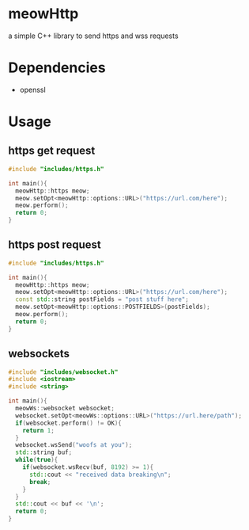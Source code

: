 # meowHttp
a simple C++ library to send https and wss requests<br>
# Dependencies
- openssl
# Usage
## https get request
```cpp
#include "includes/https.h"

int main(){
  meowHttp::https meow;
  meow.setOpt<meowHttp::options::URL>("https://url.com/here");
  meow.perform();
  return 0;
}
```
## https post request
```cpp
#include "includes/https.h"

int main(){
  meowHttp::https meow;
  meow.setOpt<meowHttp::options::URL>("https://url.com/here");
  const std::string postFields = "post stuff here";
  meow.setOpt<meowHttp::options::POSTFIELDS>(postFields);
  meow.perform();
  return 0;
}
```
## websockets
```cpp
#include "includes/websocket.h"
#include <iostream>
#include <string>

int main(){
  meowWs::websocket websocket;
  websocket.setOpt<meowWs::options::URL>("https://url.here/path");
  if(websocket.perform() != OK){
    return 1;
  }
  websocket.wsSend("woofs at you");
  std::string buf;
  while(true){
    if(websocket.wsRecv(buf, 8192) >= 1){
      std::cout << "received data breaking\n";
      break;
    } 
  }
  std::cout << buf << '\n';
  return 0;
}
```

